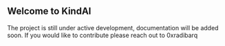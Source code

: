 ## Welcome to KindAI
The project is still under active development, documentation will be added soon. If you would like to contribute please reach out to 0xradibarq
